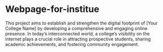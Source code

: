 # Webpage-for-institue
This project aims to establish and strengthen the digital footprint of [Your College Name] by developing a comprehensive and engaging online presence. In today’s interconnected world, a college’s visibility on the internet plays a crucial role in attracting prospective students, sharing academic achievements, and fostering community engagement. 
